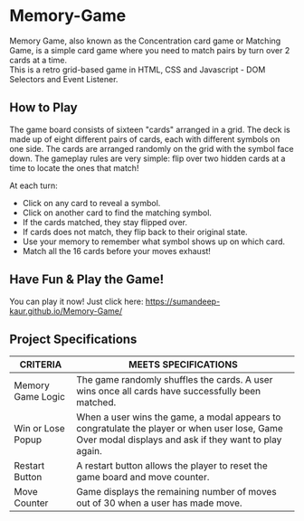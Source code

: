 # Memory-Game
Memory Game, also known as the Concentration card game or Matching Game, is a simple card game where you need to match pairs by turn over 2 cards at a time. <br>
This is a retro grid-based game in HTML, CSS and Javascript - DOM Selectors and Event Listener.

## How to Play
The game board consists of sixteen "cards" arranged in a grid. The deck is made up of eight different pairs of cards, each with different symbols on one side. 
The cards are arranged randomly on the grid with the symbol face down. The gameplay rules are very simple: flip over two hidden cards at a time to locate the ones that match!

At each turn: 
- Click on any card to reveal a symbol.
- Click on another card to find the matching symbol.
- If the cards matched, they stay flipped over.
- If cards does not match, they flip back to their original state.
- Use your memory to remember what symbol shows up on which card.
- Match all the 16 cards before your moves exhaust!

## Have Fun & Play the Game!
You can play it now! Just click here: https://sumandeep-kaur.github.io/Memory-Game/  

## Project Specifications
| CRITERIA | MEETS SPECIFICATIONS |
| -------- | -------------------- |
| Memory Game Logic |	The game randomly shuffles the cards. A user wins once all cards have successfully been matched. |
| Win or Lose Popup| When a user wins the game, a modal appears to congratulate the player or when user lose, Game Over modal displays and ask if they want to play again. |
| Restart Button | A restart button allows the player to reset the game board and move counter. |
| Move Counter |	Game displays the remaining number of moves out of 30 when a user has made move. |
